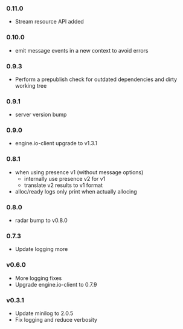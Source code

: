 ### 0.11.0
* Stream resource API added

### 0.10.0
* emit message events in a new context to avoid errors

### 0.9.3
* Perform a prepublish check for outdated dependencies and dirty working tree

### 0.9.1
* server version bump

### 0.9.0
* engine.io-client upgrade to v1.3.1

### 0.8.1
 - when using presence v1 (without message options)
    - internally use presence v2 for v1
    - translate v2 results to v1 format
 - alloc/ready logs only print when actually allocing

### 0.8.0
 - radar bump to v0.8.0

### 0.7.3
 - Update logging more

### v0.6.0
 - More logging fixes
 - Upgrade engine.io-client to 0.7.9

### v0.3.1
 - Update minilog to 2.0.5
 - Fix logging and reduce verbosity
